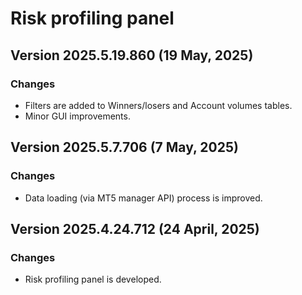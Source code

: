 # Risk profiling panel


## Version 2025.5.19.860 (19 May, 2025)
### Changes
* Filters are added to Winners/losers and Account volumes tables.
* Minor GUI improvements.

## Version 2025.5.7.706 (7 May, 2025)
### Changes
* Data loading (via MT5 manager API) process is improved.

## Version 2025.4.24.712 (24 April, 2025)
### Changes
* Risk profiling panel is developed.
